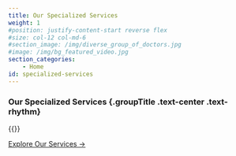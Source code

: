 ```yaml
---
title: Our Specialized Services
weight: 1
#position: justify-content-start reverse flex
#size: col-12 col-md-6
#section_image: /img/diverse_group_of_doctors.jpg
#image: /img/bg_featured_video.jpg
section_categories:
    - Home
id: specialized-services
---
```


### Our Specialized Services {.groupTitle .text-center .text-rhythm}

{{<services>}}
<div class="text-center mt-5">
<a href="/services/" class="button btn-outline-gradient text-pine btn-big">Explore Our Services →</a>
</div>